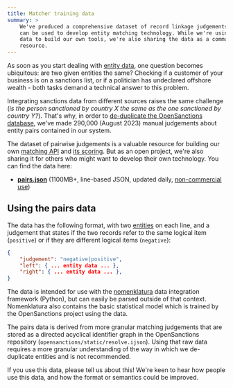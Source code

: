 ```yaml
---
title: Matcher training data
summary: >
    We've produced a comprehensive dataset of record linkage judgements that
    can be used to develop entity matching technology. While we're using this
    data to build our own tools, we're also sharing the data as a community
    resource.
---
```


As soon as you start dealing with [entity data](/docs/entities/), one question becomes ubiquitous: are two given entities the same? Checking if a customer of your business is on a sanctions list, or if a politician has undeclared offshore wealth - both tasks demand a technical answer to this problem.

Integrating sanctions data from different sources raises the same challenge (*is the person sanctioned by country X the same as the one sanctioned by country Y?*). That's why, in order to [de-duplicate the OpenSanctions database](/articles/2021-11-11-deduplication/), we've made 290,000 (August 2023) manual judgements about entity pairs contained in our system.

The dataset of pairwise judgements is a valuable resource for building our own [matching API](/api/) and [its scoring](/matcher/). But as an open project, we're also sharing it for others who might want to develop their own technology. You can find the data here:

* **[pairs.json](https://data.opensanctions.org/contrib/training/pairs.json)** (1100MB+, line-based JSON, updated daily, [non-commercial use](/licensing/))

## Using the pairs data

The data has the following format, with two [entities](/docs/entities/) on each line, and a judgement that states if the two records refer to the same logical item (`positive`) or if they are different logical items (`negative`):

```json
{
    "judgement": "negative|positive",
    "left": { ... entity data ... },
    "right": { ... entity data ... },
}
```

The data is intended for use with the [nomenklatura](https://github.com/opensanctions/nomenklatura) data integration framework (Python), but can easily be parsed outside of that context. Nomenklatura also contains the basic statistical model which is trained by the OpenSanctions project using the data.

The pairs data is derived from more granular matching judgements that are stored as a directed acyclical identifier graph in the OpenSanctions repository (`opensanctions/static/resolve.ijson`). Using that raw data requires a more granular understanding of the way in which we de-duplicate entities and is not recommended.

If you use this data, please tell us about this! We're keen to hear how people use this data, and how the format or semantics could be improved.